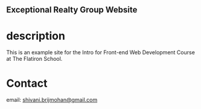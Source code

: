 Exceptional Realty Group Website
---

# description

This is an example site for the Intro for Front-end Web Development Course at The Flatiron School.

# Contact
email: shivani.brijmohan@gmail.com 
